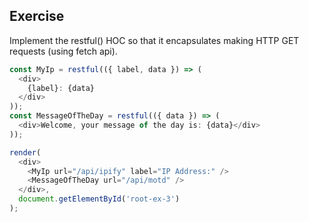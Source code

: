 ## Exercise

Implement the restful() HOC so that it encapsulates making HTTP GET requests (using fetch api).

```javascript
const MyIp = restful(({ label, data }) => (
  <div>
    {label}: {data}
  </div>
));
const MessageOfTheDay = restful(({ data }) => (
  <div>Welcome, your message of the day is: {data}</div>
));

render(
  <div>
    <MyIp url="/api/ipify" label="IP Address:" />
    <MessageOfTheDay url="/api/motd" />
  </div>,
  document.getElementById('root-ex-3')
);
```
